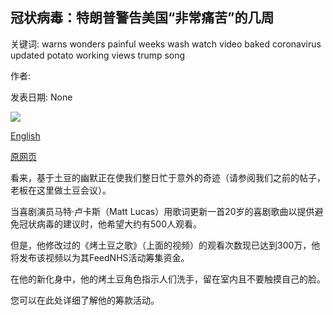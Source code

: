 ## 冠状病毒：特朗普警告美国“非常痛苦”的几周

关键词: warns wonders painful weeks wash watch video baked coronavirus updated potato working views trump song

作者: 

发表日期: None

![](https://m.files.bbci.co.uk/modules/bbc-morph-news-waf-page-meta/4.1.2/bbc_news_logo.png)

[English](Coronavirus%3A%20Trump%20warns%20of%20%27very%20painful%27%20weeks%20for%20US.md)

[原网页](https://www.bbc.com/news/live/world-52115535)

看来，基于土豆的幽默正在使我们整日忙于意外的奇迹（请参阅我们之前的帖子，老板在这里做土豆会议）。

当喜剧演员马特·卢卡斯（Matt Lucas）用歌词更新一首20岁的喜剧歌曲以提供避免冠状病毒的建议时，他希望大约有500人观看。

但是，他修改过的《烤土豆之歌》（上面的视频）的观看次数现已达到300万，他将发布该视频以为其FeedNHS活动筹集资金。

在他的新化身中，他的烤土豆角色指示人们洗手，留在室内且不要触摸自己的脸。

您可以在此处详细了解他的筹款活动。